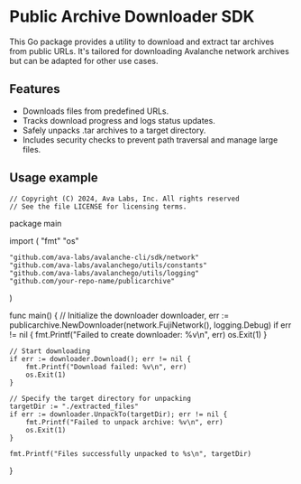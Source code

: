 # Public Archive Downloader SDK

This Go package provides a utility to download and extract tar archives from public URLs. It's tailored for downloading Avalanche network archives but can be adapted for other use cases.


## Features

* Downloads files from predefined URLs.
* Tracks download progress and logs status updates.
* Safely unpacks .tar archives to a target directory.
* Includes security checks to prevent path traversal and manage large files.

## Usage example

```
// Copyright (C) 2024, Ava Labs, Inc. All rights reserved
// See the file LICENSE for licensing terms.

```
package main

import (
	"fmt"
	"os"

	"github.com/ava-labs/avalanche-cli/sdk/network"
	"github.com/ava-labs/avalanchego/utils/constants"
	"github.com/ava-labs/avalanchego/utils/logging"
	"github.com/your-repo-name/publicarchive"
)

func main() {
	// Initialize the downloader
	downloader, err := publicarchive.NewDownloader(network.FujiNetwork(), logging.Debug)
	if err != nil {
		fmt.Printf("Failed to create downloader: %v\n", err)
		os.Exit(1)
	}

	// Start downloading
	if err := downloader.Download(); err != nil {
		fmt.Printf("Download failed: %v\n", err)
		os.Exit(1)
	}

	// Specify the target directory for unpacking
	targetDir := "./extracted_files"
	if err := downloader.UnpackTo(targetDir); err != nil {
		fmt.Printf("Failed to unpack archive: %v\n", err)
		os.Exit(1)
	}

	fmt.Printf("Files successfully unpacked to %s\n", targetDir)
}
```
